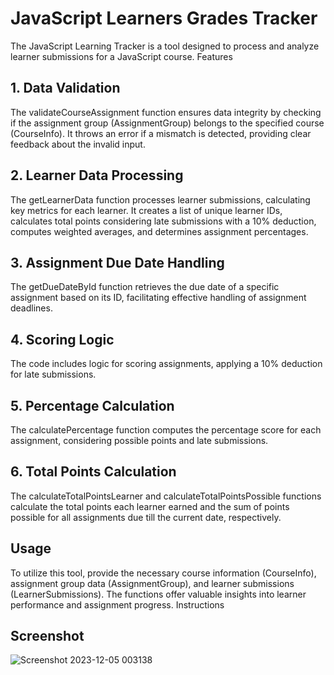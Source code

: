 # JavaScript Learners Grades Tracker

The JavaScript Learning Tracker is a tool designed to process and analyze learner submissions for a JavaScript course.
Features
## 1. Data Validation

  The validateCourseAssignment function ensures data integrity by checking if the assignment group (AssignmentGroup) belongs to the specified course (CourseInfo). It throws an error if a mismatch is detected, providing clear feedback about the invalid input.

## 2. Learner Data Processing

  The getLearnerData function processes learner submissions, calculating key metrics for each learner. It creates a list of unique learner IDs, calculates total points considering late submissions with a 10% deduction, computes weighted averages, and determines assignment percentages.

## 3. Assignment Due Date Handling

  The getDueDateById function retrieves the due date of a specific assignment based on its ID, facilitating effective handling of assignment deadlines.

## 4. Scoring Logic

  The code includes logic for scoring assignments, applying a 10% deduction for late submissions.

## 5. Percentage Calculation

  The calculatePercentage function computes the percentage score for each assignment, considering possible points and late submissions.

## 6. Total Points Calculation

  The calculateTotalPointsLearner and calculateTotalPointsPossible functions calculate the total points each learner earned and the sum of points possible for all assignments due till the current date, respectively.

## Usage

To utilize this tool, provide the necessary course information (CourseInfo), assignment group data (AssignmentGroup), and learner submissions (LearnerSubmissions). The functions offer valuable insights into learner performance and assignment progress.
Instructions

    
## Screenshot
![Screenshot 2023-12-05 003138](https://github.com/josecobi/learners-grades/assets/58313777/3deba237-b216-450e-b3a7-7a09579704f5)
